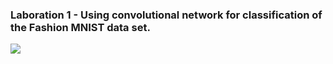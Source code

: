 ### Laboration 1 - Using convolutional network for classification of the Fashion MNIST data set.

![](DeepLearningCourse_UMU/Lab1/Images/Data_management.png)
